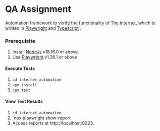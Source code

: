 QA Assignment 
========================

Automation framework to verify the functionality of [The Internet](https://the-internet.herokuapp.com), which is written in [Playwright](https://playwright.dev/) and [Typescript](https://www.typescriptlang.org/) .
### Prerequisite
1. Install [NodeJs](https://nodejs.org/en) v18.16.0 or above.
2. Use [Playwright](https://playwright.dev/) v1.36.1 or above
#### Execute Tests
1. `cd internet-automation`
2. `npm install`
3. `npm test`

#### View Test Results
1. `cd internet-automation`
2. `npx playwright show-report
3. Access reports at http://localhost:9323.
   